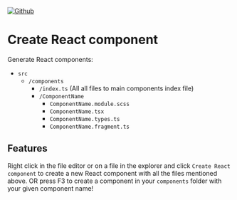 [![Github](https://img.shields.io/github/stars/mike-hendriks/create-react-component?style=social)](https://github.com/mike-hendriks/create-react-component)

# Create React component

Generate React components:

- `src`
  - `/components`
    - `/index.ts` (All all files to main components index file)
    - `/ComponentName`
      - `ComponentName.module.scss`
      - `ComponentName.tsx`
      - `ComponentName.types.ts`
      - `ComponentName.fragment.ts`

## Features

Right click in the file editor or on a file in the explorer and click `Create React component` to create a new React component with all the files mentioned above.
OR press F3 to create a component in your `components` folder with your given component name!
